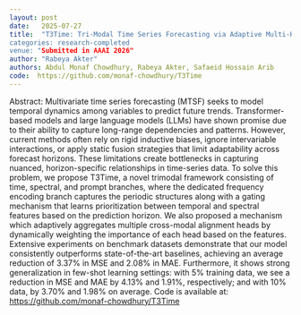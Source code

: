 ```yaml
---
layout: post
date:   2025-07-27
title:  "T3Time: Tri-Modal Time Series Forecasting via Adaptive Multi-Head Alignment and Residual Fusion
categories: research-completed
venue: "Submitted in AAAI 2026"
author: "Rabeya Akter"
authors: Abdul Monaf Chowdhury, Rabeya Akter, Safaeid Hossain Arib
code:  https://github.com/monaf-chowdhury/T3Time
---
```

Abstract:
Multivariate time series forecasting (MTSF) seeks to model temporal dynamics among variables to predict future trends. Transformer-based models and large language models (LLMs) have shown promise due to their ability to capture long-range dependencies and patterns. However, current methods often rely on rigid inductive biases, ignore intervariable interactions, or apply static fusion strategies that limit adaptability across forecast horizons. These limitations create bottlenecks in capturing nuanced, horizon-specific relationships in time-series data. To solve this problem, we propose T3Time, a novel trimodal framework consisting of time, spectral, and prompt branches, where the dedicated frequency encoding branch captures the periodic structures along with a gating mechanism that learns prioritization between temporal and spectral features based on the prediction horizon. We also proposed a mechanism which adaptively aggregates multiple cross-modal alignment heads by dynamically weighting the importance of each head based on the features. Extensive experiments on benchmark datasets demonstrate that our model consistently outperforms state-of-the-art baselines, achieving an average reduction of 3.37% in MSE and 2.08% in MAE. Furthermore, it shows strong generalization in few-shot learning settings: with 5% training data, we see a reduction in MSE and MAE by 4.13% and 1.91%, respectively; and with 10% data, by 3.70% and 1.98% on average. Code is available at: https://github.com/monaf-chowdhury/T3Time